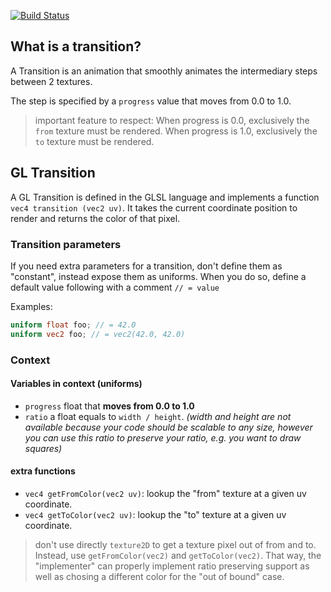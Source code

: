 [![Build Status](https://travis-ci.org/gltransitions/gl-transitions.svg?branch=master)](https://travis-ci.org/gre/gl-transitions)

## What is a transition?

A Transition is an animation that smoothly animates the intermediary steps between 2 textures.

The step is specified by a `progress` value that moves from 0.0 to 1.0.

> important feature to respect: When progress is 0.0, exclusively the `from` texture must be rendered. When progress is 1.0, exclusively the `to` texture must be rendered.

## GL Transition

A GL Transition is defined in the GLSL language and implements a function `vec4 transition (vec2 uv)`. It takes the current coordinate position to render and returns the color of that pixel.

### Transition parameters

If you need extra parameters for a transition, don't define them as "constant", instead expose them as uniforms.
When you do so, define a default value following with a comment `// = value`

Examples:

```glsl
uniform float foo; // = 42.0
uniform vec2 foo; // = vec2(42.0, 42.0)
```

### Context

#### Variables in context (uniforms)

- `progress` float that **moves from 0.0 to 1.0**
- `ratio` a float equals to `width / height`. *(width and height are not available because your code should be scalable to any size, however you can use this ratio to preserve your ratio, e.g. you want to draw squares)*

#### extra functions

- `vec4 getFromColor(vec2 uv)`: lookup the "from" texture at a given uv coordinate.
- `vec4 getToColor(vec2 uv)`: lookup the "to" texture at a given uv coordinate.

> don't use directly `texture2D` to get a texture pixel out of from and to. Instead, use `getFromColor(vec2)` and `getToColor(vec2)`. That way, the "implementer" can properly implement ratio preserving support as well as chosing a different color for the "out of bound" case.
